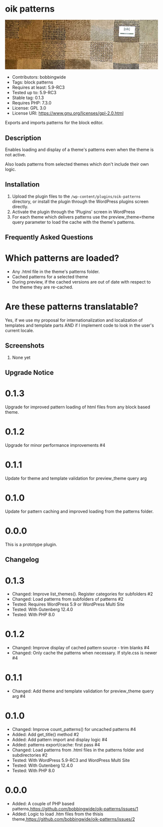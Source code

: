 # oik patterns 
![banner](assets/oik-patterns-banner-772x250.jpg)
* Contributors:      bobbingwide
* Tags:              block patterns
* Requires at least: 5.9-RC3
* Tested up to:      5.9-RC3
* Stable tag:        0.1.3
* Requires PHP:      7.3.0
* License:           GPL 3.0
* License URI:       https://www.gnu.org/licenses/gpl-2.0.html

Exports and imports patterns for the block editor.

## Description 
Enables loading and display of a theme's patterns even when the theme is not active.

Also loads patterns from selected themes which don't include their own logic.


## Installation 
1. Upload the plugin files to the `/wp-content/plugins/oik-patterns` directory, or install the plugin through the WordPress plugins screen directly.
1. Activate the plugin through the 'Plugins' screen in WordPress
1. For each theme which delivers patterns use the preview_theme=theme query parameter to load the cache with the theme's patterns.


## Frequently Asked Questions 

# Which patterns are loaded? 

- Any .html file in the theme's patterns folder.
- Cached patterns for a selected theme
- During preview, if the cached versions are out of date with respect to the theme they are re-cached.

# Are these patterns translatable? 

Yes, if we use my proposal for internationalization and localization of templates and template parts
AND if I implement code to look in the user's current locale.


## Screenshots 

1. None yet


## Upgrade Notice 

# 0.1.3 
Upgrade for improved pattern loading of html files from any block based theme.

# 0.1.2 
Upgrade for minor performance improvements #4

# 0.1.1 
Update for theme and template validation for preview_theme query arg

# 0.1.0 
Update for pattern caching and improved loading from the patterns folder.

# 0.0.0 
This is a prototype plugin.


## Changelog 
# 0.1.3 
* Changed: Improve list_themes(). Register categories for subfolders #2
* Changed: Load patterns from subfolders of patterns #2
* Tested: Requires WordPress 5.9 or WordPress Multi Site
* Tested: With Gutenberg 12.4.0
* Tested: With PHP 8.0

# 0.1.2 
* Changed: Improve display of cached pattern source - trim blanks #4
* Changed: Only cache the patterns when necessary. If style.css is newer #4

# 0.1.1 
* Changed: Add theme and template validation for preview_theme query arg #4

# 0.1.0 
* Changed: Improve count_patterns() for uncached patterns #4
* Added: Add get_title() method #2
* Added: Add pattern import and display logic #4
* Added: patterns export/cache: first pass #4
* Changed: Load patterns from .html files in the patterns folder and subdirectories #2
* Tested: With WordPress 5.9-RC3 and WordPress Multi Site
* Tested: With Gutenberg 12.4.0
* Tested: With PHP 8.0

# 0.0.0 
* Added: A couple of PHP based patterns,https://github.com/bobbingwide/oik-patterns/issues/1
* Added: Logic to load .htm files from the thisis theme,https://github.com/bobbingwide/oik-patterns/issues/2
